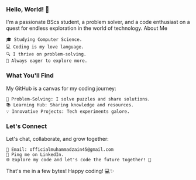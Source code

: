 ### Hello, World! 👋

I'm a passionate BScs student, a problem solver, and a code enthusiast on a quest for endless exploration in the world of technology.
About Me

    🎓 Studying Computer Science.
    💻 Coding is my love language.
    🔍 I thrive on problem-solving.
    🚀 Always eager to explore more.

### What You'll Find

My GitHub is a canvas for my coding journey:

    🧩 Problem-Solving: I solve puzzles and share solutions.
    📚 Learning Hub: Sharing knowledge and resources.
    💡 Innovative Projects: Tech experiments galore.

### Let's Connect

Let's chat, collaborate, and grow together:

    📧 Email: officialmuhammadzain45@gmail.com
    💬 Ping me on LinkedIn.
    🌐 Explore my code and let's code the future together! 🚀

That's me in a few bytes! Happy coding! 💻✨

<!--
**Zain-Zameer/Zain-Zameer** is a ✨ _special_ ✨ repository because its `README.md` (this file) appears on your GitHub profile.

Here are some ideas to get you started:

- 🔭 I’m currently working on ...
- 🌱 I’m currently learning ...
- 👯 I’m looking to collaborate on ...
- 🤔 I’m looking for help with ...
- 💬 Ask me about ...
- 📫 How to reach me: ...
- 😄 Pronouns: ...
- ⚡ Fun fact: ...
-->
